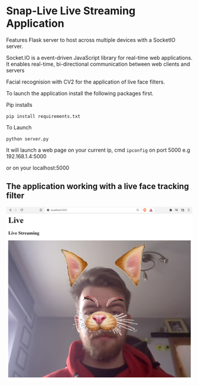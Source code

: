 # Snap-Live Live Streaming Application

Features Flask server to host across multiple devices with a SocketIO server.

Socket.IO is a event-driven JavaScript library for real-time web applications. It enables real-time, bi-directional communication between web clients and servers

Facial recognision with CV2 for the application of live face filters.

To launch the application install the following packages first.

Pip installs
 
```
pip install requirements.txt
```

To Launch
```
python server.py
```

It will launch a web page on your current ip, cmd ```ipconfig``` on port 5000
e.g 192.168.1.4:5000

or on your localhost:5000

## The application working with a live face tracking filter

![Screenshot](https://github.com/MrSpeedy68/Live-Streaming-Application/blob/main/images/Screenshot%202022-04-12%20102046.png?raw=true)


